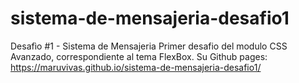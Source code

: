 # sistema-de-mensajeria-desafio1
Desafìo #1 - Sistema de Mensajeria
Primer desafio del modulo CSS Avanzado, correspondiente al tema FlexBox.
Su Github pages: https://maruvivas.github.io/sistema-de-mensajeria-desafio1/
